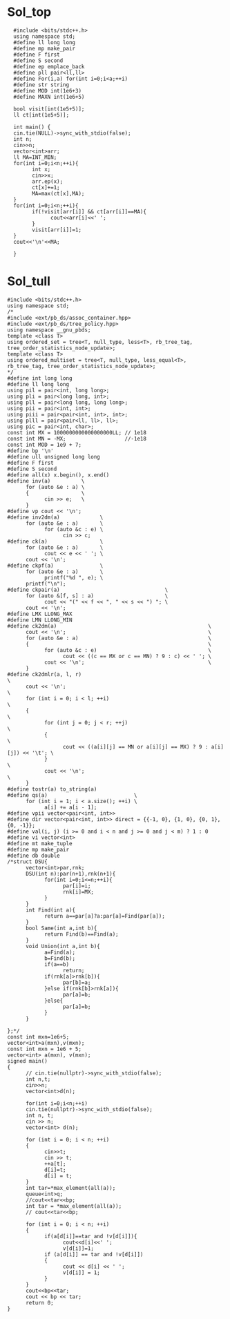 # Sol_top

      #include <bits/stdc++.h>
      using namespace std;
      #define ll long long
      #define mp make_pair
      #define F first
      #define S second
      #define ep emplace_back
      #define pll pair<ll,ll>
      #define For(i,a) for(int i=0;i<a;++i)
      #define str string
      #define MOD int(1e6+3)
      #define MAXN int(1e6+5)

      bool visit[int(1e5+5)];
      ll ct[int(1e5+5)];

      int main() {
      cin.tie(NULL)->sync_with_stdio(false);
      int n;
      cin>>n;
      vector<int>arr;
      ll MA=INT_MIN;
      for(int i=0;i<n;++i){
            int x;
            cin>>x;
            arr.ep(x);
            ct[x]+=1;
            MA=max(ct[x],MA);
      }
      for(int i=0;i<n;++i){
            if(!visit[arr[i]] && ct[arr[i]]==MA){
                  cout<<arr[i]<<' ';
            }
            visit[arr[i]]=1;
      }
      cout<<'\n'<<MA;

      }

# Sol_tull
    #include <bits/stdc++.h>
    using namespace std;
    /*
    #include <ext/pb_ds/assoc_container.hpp>
    #include <ext/pb_ds/tree_policy.hpp>
    using namespace __gnu_pbds;
    template <class T>
    using ordered_set = tree<T, null_type, less<T>, rb_tree_tag, tree_order_statistics_node_update>;
    template <class T>
    using ordered_multiset = tree<T, null_type, less_equal<T>, rb_tree_tag, tree_order_statistics_node_update>;
    */
    #define int long long
    #define ll long long
    using pil = pair<int, long long>;
    using pli = pair<long long, int>;
    using pll = pair<long long, long long>;
    using pii = pair<int, int>;
    using piii = pair<pair<int, int>, int>;
    using plll = pair<pair<ll, ll>, ll>;
    using pic = pair<int, char>;
    const int MX = 1000000000000000000LL; // 1e18
    const int MN = -MX;                   //-1e18
    const int MOD = 1e9 + 7;
    #define bp '\n'
    #define ull unsigned long long
    #define F first
    #define S second
    #define all(x) x.begin(), x.end()
    #define inv(a)          \
          for (auto &e : a) \
          {                 \
                cin >> e;   \
          }
    #define vp cout << '\n';
    #define inv2dm(a)             \
          for (auto &e : a)       \
                for (auto &c : e) \
                      cin >> c;
    #define ck(a)                 \
          for (auto &e : a)       \
                cout << e << ' '; \
          cout << '\n';
    #define ckpf(a)               \
          for (auto &e : a)       \
                printf("%d ", e); \
          printf("\n");
    #define ckpair(a)                                  \
          for (auto &[f, s] : a)                       \
                cout << "(" << f << ", " << s << ") "; \
          cout << '\n';
    #define LMX LLONG_MAX
    #define LMN LLONG_MIN
    #define ck2dm(a)                                                 \
          cout << '\n';                                              \
          for (auto &e : a)                                          \
          {                                                          \
                for (auto &c : e)                                    \
                      cout << ((c == MX or c == MN) ? 9 : c) << ' '; \
                cout << '\n';                                        \
          }
    #define ck2dmlr(a, l, r)                                                            \
          cout << '\n';                                                                 \
          for (int i = 0; i < l; ++i)                                                   \
          {                                                                             \
                for (int j = 0; j < r; ++j)                                             \
                {                                                                       \
                      cout << ((a[i][j] == MN or a[i][j] == MX) ? 9 : a[i][j]) << '\t'; \
                }                                                                       \
                cout << '\n';                                                           \
          }
    #define tostr(a) to_string(a)
    #define qs(a)                            \
          for (int i = 1; i < a.size(); ++i) \
                a[i] += a[i - 1];
    #define vpii vector<pair<int, int>>
    #define dir vector<pair<int, int>> direct = {{-1, 0}, {1, 0}, {0, 1}, {0, -1}};
    #define val(i, j) (i >= 0 and i < n and j >= 0 and j < m) ? 1 : 0
    #define vi vector<int>
    #define mt make_tuple
    #define mp make_pair
    #define db double
    /*struct DSU{
          vector<int>par,rnk;
          DSU(int n):par(n+1),rnk(n+1){
                for(int i=0;i<=n;++i){
                      par[i]=i;
                      rnk[i]=MX;
                }
          }
          int Find(int a){
                return a==par[a]?a:par[a]=Find(par[a]);
          }
          bool Same(int a,int b){
                return Find(b)==Find(a);
          }
          void Union(int a,int b){
                a=Find(a);
                b=Find(b);
                if(a==b)
                      return;
                if(rnk[a]>rnk[b]){
                      par[b]=a;
                }else if(rnk[b]>rnk[a]){
                      par[a]=b;
                }else{
                      par[a]=b;
                }
          }
    
    };*/
    const int mxn=1e6+5;
    vector<int>a(mxn),v(mxn);
    const int mxn = 1e6 + 5;
    vector<int> a(mxn), v(mxn);
    signed main()
    {
          // cin.tie(nullptr)->sync_with_stdio(false);
          int n,t;
          cin>>n;
          vector<int>d(n);
          
          for(int i=0;i<n;++i)
          cin.tie(nullptr)->sync_with_stdio(false);
          int n, t;
          cin >> n;
          vector<int> d(n);
    
          for (int i = 0; i < n; ++i)
          {
                cin>>t;
                cin >> t;
                ++a[t];
                d[i]=t;
                d[i] = t;
          }
          int tar=*max_element(all(a));
          queue<int>q;
          //cout<<tar<<bp;
          int tar = *max_element(all(a));
          // cout<<tar<<bp;

          for (int i = 0; i < n; ++i)
          {
                if(a[d[i]]==tar and !v[d[i]]){
                      cout<<d[i]<<' ';
                      v[d[i]]=1;
                if (a[d[i]] == tar and !v[d[i]])
                {
                      cout << d[i] << ' ';
                      v[d[i]] = 1;
                }
          }
          cout<<bp<<tar;
          cout << bp << tar;
          return 0;
    }
